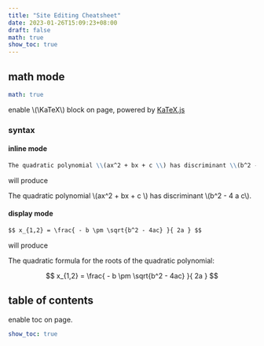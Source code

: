 ```yaml
---
title: "Site Editing Cheatsheet"
date: 2023-01-26T15:09:23+08:00
draft: false
math: true
show_toc: true
---
```


## math mode

```yaml
math: true
```
enable \\(\KaTeX\\) block on page, powered by [KaTeX.js](https://katex.org/)


### syntax

#### inline mode

```md
The quadratic polynomial \\(ax^2 + bx + c \\) has discriminant \\(b^2 - 4 a c\\).
```

will produce

The quadratic polynomial \\(ax^2 + bx + c \\) has discriminant \\(b^2 - 4 a c\\).


#### display mode

```md
$$ x_{1,2} = \frac{ - b \pm \sqrt{b^2 - 4ac} }{ 2a } $$
```

will produce

The quadratic formula for the roots of the quadratic polynomial:

$$ x_{1,2} = \frac{ - b \pm \sqrt{b^2 - 4ac} }{ 2a } $$

## table of contents

enable toc on page.

```yaml
show_toc: true
```
